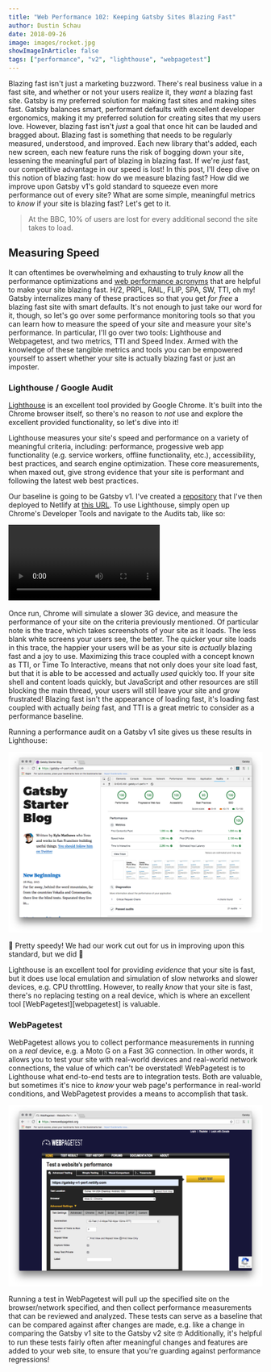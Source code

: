 ```yaml
---
title: "Web Performance 102: Keeping Gatsby Sites Blazing Fast"
author: Dustin Schau
date: 2018-09-26
image: images/rocket.jpg
showImageInArticle: false
tags: ["performance", "v2", "lighthouse", "webpagetest"]
---
```


Blazing fast isn't just a marketing buzzword. There's real business value in a fast site, and whether or not your users realize it, they _want_ a blazing fast site. Gatsby is my preferred solution for making fast sites and making sites fast. Gatsby balances smart, performant defaults with excellent developer ergonomics, making it my preferred solution for creating sites that my users love. However, blazing fast isn't _just_ a goal that once hit can be lauded and bragged about. Blazing fast is something that needs to be regularly measured, understood, and improved. Each new library that's added, each new screen, each new feature runs the risk of bogging down your site, lessening the meaningful part of blazing in blazing fast. If we're _just_ fast, our competitive advantage in our speed is lost! In this post, I'll deep dive on this notion of blazing fast: how do we measure blazing fast? How did we improve upon Gatsby v1's gold standard to squeeze even more performance out of every site? What are some simple, meaningful metrics to _know_ if your site is blazing fast? Let's get to it.

> At the BBC, 10% of users are lost for every additional second the site takes to load.

## Measuring Speed

It can oftentimes be overwhelming and exhausting to truly _know_ all the performance optimizations and [web performance acronyms][web-perf] that are helpful to make your site blazing fast. H/2, PRPL, RAIL, FLIP, SPA, SW, TTI, oh my! Gatsby internalizes many of these practices so that you get _for free_ a blazing fast site with smart defaults. It's not enough to just take our word for it, though, so let's go over some performance monitoring tools so that you can learn how to measure the speed of your site and measure your site's performance. In particular, I'll go over two tools: Lighthouse and Webpagetest, and two metrics, TTI and Speed Index. Armed with the knowledge of these tangible metrics and tools you can be empowered yourself to assert whether your site is actually blazing fast or just an imposter.

### Lighthouse / Google Audit

[Lighthouse][lighthouse] is an excellent tool provided by Google Chrome. It's built into the Chrome browser itself, so there's no reason to _not_ use and explore the excellent provided functionality, so let's dive into it!

Lighthouse measures your site's speed and performance on a variety of meaningful criteria, including: performance, progessive web app functionality (e.g. service workers, offline functionality, etc.), accessibility, best practices, and search engine optimization. These core measurements, when maxed out, give strong evidence that your site is performant and following the latest web best practices.

Our baseline is going to be Gatsby v1. I've created a [repository][gatsby-v1-repo] that I've then deployed to Netlify at [this URL][gatsby-v1-netlify]. To use Lighthouse, simply open up Chrome's Developer Tools and navigate to the Audits tab, like so:

![Chrome Audits](./video/lighthouse.mp4)

Once run, Chrome will simulate a slower 3G device, and measure the performance of your site on the criteria previously mentioned. Of particular note is the trace, which takes screenshots of your site as it loads. The less blank white screens your users see, the better. The quicker your site loads in this trace, the happier your users will be as your site is _actually_ blazing fast and a joy to use. Maximizing this trace coupled with a concept known as TTI, or Time To Interactive, means that not only does your site load fast, but that it is able to be accessed and actually _used_ quickly too. If your site shell and content loads quickly, but JavaScript and other resources are still blocking the main thread, your users will still leave your site and grow frustrated! Blazing fast isn't the appearance of loading fast, it's loading fast coupled with actually _being_ fast, and TTI is a great metric to consider as a performance baseline.

Running a performance audit on a Gatsby v1 site gives us these results in Lighthouse:

![Gatsby v1 Lighthouse](./images/v1-perf.png)

💯 Pretty speedy! We had our work cut out for us in improving upon this standard, but we did 💪

Lighthouse is an excellent tool for providing _evidence_ that your site is fast, but it does use local emulation and simulation of slow networks and slower devices, e.g. CPU throttling. However, to really _know_ that your site is fast, there's no replacing testing on a real device, which is where an excellent tool [WebPagetest][webpagetest] is valuable.

### WebPagetest

WebPagetest allows you to collect performance measurements in running on a _real_ device, e.g. a Moto G on a Fast 3G connection. In other words, it allows you to test your site with real-world devices and real-world network connections, the value of which can't be overstated! WebPagetest is to Lighthouse what end-to-end tests are to integration tests. Both are valuable, but sometimes it's nice to _know_ your web page's performance in real-world conditions, and WebPagetest provides a means to accomplish that task.

![WebPagetest](./images/webpagetest.png)

Running a test in WebPagetest will pull up the specified site on the browser/network specified, and then collect performance measurements that can be reviewed and analyzed. These tests can serve as a baseline that can be compared against after changes are made, e.g. like a change in comparing the Gatsby v1 site to the Gatsby v2 site 🤓 Additionally, it's helpful to run these tests fairly often after meaningful changes and features are added to your web site, to ensure that you're guarding against performance regressions!

[bbc]: https://www.blackbeltcommerce.com/bigcommerce/poor-website-performance/
[web-perf]: https://github.com/google/WebFundamentals/blob/master/src/data/glossary.yaml
[lighthouse]: https://www.google.com/search?q=google+audit&ie=utf-8&oe=utf-8&client=firefox-b-1-ab
[gatsby-v1-repo]: https://github.com/dschau/gatsby-v1
[gatsby-v1-netlify]: https://gatsby-v1-perf.netlify.com/
[gatsby-v2-repo]: https://github.com/dschau/gatsby-v2
[gatsby-v2-netlify]: https://gatsby-v2-perf.netlify.com/
